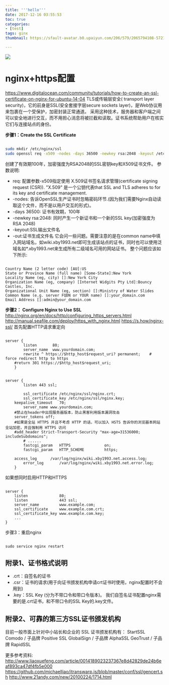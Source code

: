 ```yaml
---
title: '''hello'''
date: 2017-12-16 03:55:53
toc: true
categories:
- [test]
tags: ginx
thumbnail: https://sfault-avatar.b0.upaiyun.com/206/579/2065794108-5721d3ee75b36_huge256

---
```


![](https://sfault-avatar.b0.upaiyun.com/206/579/2065794108-5721d3ee75b36_huge256)

#  nginx+https配置 
https://www.digitalocean.com/community/tutorials/how-to-create-an-ssl-certificate-on-nginx-for-ubuntu-14-04
TLS或传输层安全( transport layer security)，它的前身是SSL(安全套接字层secure sockets layer)，是Web协议用来包裹在一个受保护，加密封装正常通道。
采用这种技术，服务器和客户端之间可以安全地进行交互，而不用担心消息将被拦截和读取。证书系统帮助用户在核实它们与连接站点的身份。

<!--more-->

**步骤1：Create the SSL Certificate**
```bash

sudo mkdir /etc/nginx/ssl
sudo openssl req -x509 -nodes -days 36500 -newkey rsa:2048 -keyout /etc/nginx/ssl/nginx.key -out /etc/nginx/ssl/nginx.crt

```
创建了有效期100年，加密强度为RSA2048的SSL密钥key和X509证书文件。
参数说明:
  * req: 配置参数-x509指定使用 X.509证书签名请求管理(certificate signing request (CSR)). "X.509" 是一个公钥代表that SSL and TLS adheres to for its key and certificate management.
  * -nodes: 告诉OpenSSL生产证书时忽略密码环节.(因为我们需要Nginx自动读取这个文件，而不是以用户交互的形式)。
  * -days 36500: 证书有效期，100年
  * -newkey rsa:2048: 同时产生一个新证书和一个新的SSL key(加密强度为RSA 2048)
  * -keyout:SSL输出文件名
  * -out:证书生成文件名
它会问一些问题。需要注意的是在common name中填入网站域名，如wiki.xby1993.net即可生成该站点的证书，同时也可以使用泛域名如*.xby1993.net来生成所有二级域名可用的网站证书。
整个问题应该如下所示:
```

Country Name (2 letter code) [AU]:US
State or Province Name (full name) [Some-State]:New York
Locality Name (eg, city) []:New York City
Organization Name (eg, company) [Internet Widgits Pty Ltd]:Bouncy Castles, Inc.
Organizational Unit Name (eg, section) []:Ministry of Water Slides
Common Name (e.g. server FQDN or YOUR name) []:your_domain.com
Email Address []:admin@your_domain.com

```

**步骤2： Configure Nginx to Use SSL**
http://nginx.org/en/docs/http/configuring_https_servers.html
http://manual.seafile.com/deploy/https_with_nginx.html
https://s.how/nginx-ssl/
首先配置HTTP请求重定向
```

server {
        listen       80;
        server_name  www.yourdomain.com;
        rewrite ^ https://$http_host$request_uri? permanent;    # force redirect http to https
	#return 301 https://$http_host$request_uri;
    }

```
```

server {
        listen 443 ssl;

        ssl_certificate /etc/nginx/ssl/nginx.crt;
        ssl_certificate_key /etc/nginx/ssl/nginx.key;
	keepalive_timeout   70;
        server_name www.yourdomain.com;
	#禁止在header中出现服务器版本，防止黑客利用版本漏洞攻击
	server_tokens off;
	#如果是全站 HTTPS 并且不考虑 HTTP 的话，可以加入 HSTS 告诉你的浏览器本网站全站加密，并且强制用 HTTPS 访问
	#add_header Strict-Transport-Security "max-age=31536000; includeSubdomains";
        # ......
        fastcgi_param   HTTPS               on;
        fastcgi_param   HTTP_SCHEME         https;

	access_log      /var/log/nginx/wiki.xby1993.net.access.log;
        error_log       /var/log/nginx/wiki.xby1993.net.error.log;
    }

```
如果想同时启用HTTP和HTTPS
```

server {
    listen              80;
    listen              443 ssl;
    server_name         www.example.com;
    ssl_certificate     www.example.com.crt;
    ssl_certificate_key www.example.com.key;
    ...
}

```
步骤3：重启nginx
```

sudo service nginx restart

```
##  附录1、证书格式说明 
  * .crt：自签名的证书
  * .csr：证书的请求(用于向证书颁发机构申请crt证书时使用，nginx配置时不会用到)
  * .key：SSL Key (分为不带口令和带口令版本)。
我们自签名证书配置nginx需要的是.crt证书，和不带口令的SSL Key的.key文件。

##  附录2、可靠的第三方SSL证书颁发机构 
目前一般市面上针对中小站长和企业的 SSL 证书颁发机构有：
StartSSL
Comodo / 子品牌 Positive SSL
GlobalSign / 子品牌 AlphaSSL
GeoTrust / 子品牌 RapidSSL

更多参考资料:
http://www.liaoxuefeng.com/article/0014189023237367e8d42829de24b6eaf893ca47df4fb5e000
https://github.com/michaelliao/itranswarp.js/blob/master/conf/ssl/gencert.sh
http://www.21andy.com/new/20100224/1714.html